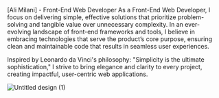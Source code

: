 [Ali Milani] - Front-End Web Developer
As a Front-End Web Developer, I focus on delivering simple, effective solutions that prioritize problem-solving and tangible value over unnecessary complexity. In an ever-evolving landscape of front-end frameworks and tools, I believe in embracing technologies that serve the product’s core purpose, ensuring clean and maintainable code that results in seamless user experiences.

Inspired by Leonardo da Vinci's philosophy:
"Simplicity is the ultimate sophistication,"
I strive to bring elegance and clarity to every project, creating impactful, user-centric web applications.
 



![Untitled design (1)](https://github.com/user-attachments/assets/178795da-1602-4150-a23f-1b01f0a2170a)



